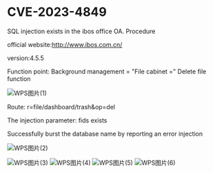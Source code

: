 # CVE-2023-4849
SQL injection exists in the ibos office OA. Procedure

official website:http://www.ibos.com.cn/

version:4.5.5

Function point: Background management = "File cabinet =" Delete file function

![WPS图片(1)](https://github.com/TinkAnet/cve/assets/118334129/9f4401cb-e267-4123-b46a-b6908355dfa9)

Route: r=file/dashboard/trash&op=del

The injection parameter: fids exists

Successfully burst the database name by reporting an error injection

![WPS图片(2)](https://github.com/TinkAnet/cve/assets/118334129/fd652a3a-72b9-46e7-9a89-f175bcbf4835)

![WPS图片(3)](https://github.com/TinkAnet/cve/assets/118334129/e736b455-d33e-48ee-837a-3cc943630779)
![WPS图片(4)](https://github.com/TinkAnet/cve/assets/118334129/e51c1e10-6ba1-4753-a0db-ca692c1252f2)
![WPS图片(5)](https://github.com/TinkAnet/cve/assets/118334129/d5f9c480-a4b1-4d6d-be80-61fb428c6825)
![WPS图片(6)](https://github.com/TinkAnet/cve/assets/118334129/4732514c-8412-4d54-b617-fa8d414e2048)
